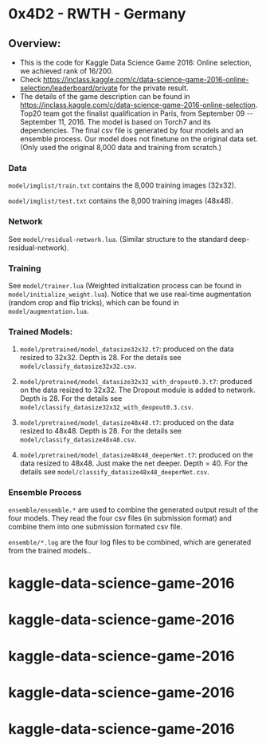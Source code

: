 # 0x4D2 - RWTH - Germany

## Overview:
* This is the code for Kaggle Data Science Game 2016: Online selection,  we achieved rank of 16/200. 
* Check https://inclass.kaggle.com/c/data-science-game-2016-online-selection/leaderboard/private for the private result.
* The details of the game description can be found in https://inclass.kaggle.com/c/data-science-game-2016-online-selection. Top20 team got the finalist qualification in Paris, from September 09 -- September 11, 2016. 
The model is based on Torch7 and its dependencies.
The final csv file is generated by four models and an ensemble process.
Our model does not  finetune on the original data set.
(Only used the original 8,000 data and training from scratch.)

### Data

`model/imglist/train.txt` contains the 8,000 training images (32x32).

`model/imglist/test.txt` contains the 8,000 training images (48x48).

### Network 

See `model/residual-network.lua`. (Similar structure to the standard deep-residual-network).

### Training

See `model/trainer.lua` (Weighted initialization process can be found in `model/initialize_weight.lua`).
Notice that we use real-time augmentation (random crop and flip tricks), which can be found in `model/augmentation.lua`.

### Trained Models:  

1. `model/pretrained/model_datasize32x32.t7`: produced on the data resized to 32x32. Depth is 28.
For the details see `model/classify_datasize32x32.csv`.


2.  `model/pretrained/model_datasize32x32_with_dropout0.3.t7`: produced on the data resized to 32x32.
The Dropout module is added to network. Depth is 28.
For the details see `model/classify_datasize32x32_with_deopout0.3.csv`.

3. `model/pretrained/model_datasize48x48.t7`: produced on the data resized to 48x48. Depth is 28.
For the details see `model/classify_datasize48x48.csv`.

4. `model/pretrained/model_datasize48x48_deeperNet.t7`: produced on the data resized to 48x48.
Just make the net deeper. Depth = 40. For the details see `model/classify_datasize48x48_deeperNet.csv`.

### Ensemble Process

`ensemble/ensemble.*` are used to combine the generated output result of the four models.
They read the four csv files (in submission format) and combine them into one submission formated csv file.

`ensemble/*.log` are the four log files to be combined, which are generated from the trained models..
# kaggle-data-science-game-2016
# kaggle-data-science-game-2016
# kaggle-data-science-game-2016
# kaggle-data-science-game-2016
# kaggle-data-science-game-2016
